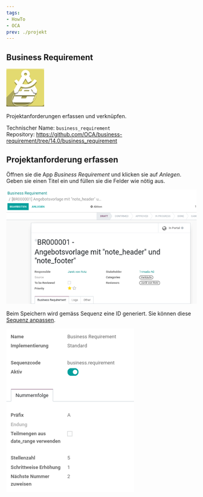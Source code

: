 ```yaml
---
tags:
- HowTo
- OCA
prev: ./projekt
---
```

## Business Requirement
![](assets/icon_oca_business_requirement.png)

Projektanforderungen erfassen und verknüpfen. 

Technischer Name: `business_requirement`\
Repository: <https://github.com/OCA/business-requirement/tree/14.0/business_requirement>

## Projektanforderung erfassen

Öffnen sie  die App *Business Requirement* und klicken sie auf *Anlegen*. Geben sie einen Titel ein und füllen sie die Felder wie nötig aus.

![](assets/Business%20Requirement%20erstellen.png)

Beim Speichern wird gemäss Sequenz eine ID generiert. Sie können diese [Sequenz anpassen](Einstellungen.md#Sequenz%20anpassen).

![](assets/Business%20Requirement%20Sequenz.png)
